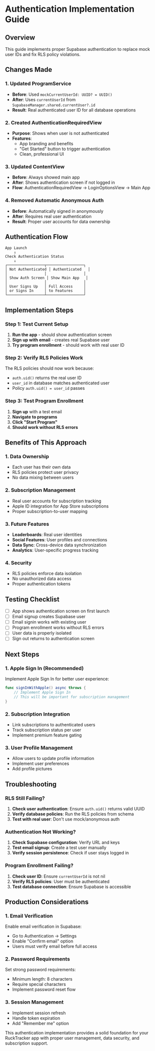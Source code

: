 # Authentication Implementation Guide

## Overview
This guide implements proper Supabase authentication to replace mock user IDs and fix RLS policy violations.

## Changes Made

### 1. Updated ProgramService
- **Before**: Used `mockCurrentUserId: UUID? = UUID()`
- **After**: Uses `currentUserId` from `SupabaseManager.shared.currentUser?.id`
- **Result**: Real authenticated user ID for all database operations

### 2. Created AuthenticationRequiredView
- **Purpose**: Shows when user is not authenticated
- **Features**: 
  - App branding and benefits
  - "Get Started" button to trigger authentication
  - Clean, professional UI

### 3. Updated ContentView
- **Before**: Always showed main app
- **After**: Shows authentication screen if not logged in
- **Flow**: AuthenticationRequiredView → LoginOptionsView → Main App

### 4. Removed Automatic Anonymous Auth
- **Before**: Automatically signed in anonymously
- **After**: Requires real user authentication
- **Result**: Proper user accounts for data ownership

## Authentication Flow

```
App Launch
    ↓
Check Authentication Status
    ↓
┌─────────────────┬─────────────────┐
│ Not Authenticated │ Authenticated   │
│                 │                 │
│ Show Auth Screen │ Show Main App   │
│                 │                 │
│ User Signs Up   │ Full Access     │
│ or Signs In     │ to Features     │
└─────────────────┴─────────────────┘
```

## Implementation Steps

### Step 1: Test Current Setup
1. **Run the app** - should show authentication screen
2. **Sign up with email** - creates real Supabase user
3. **Try program enrollment** - should work with real user ID

### Step 2: Verify RLS Policies Work
The RLS policies should now work because:
- `auth.uid()` returns the real user ID
- `user_id` in database matches authenticated user
- Policy `auth.uid() = user_id` passes

### Step 3: Test Program Enrollment
1. **Sign up** with a test email
2. **Navigate to programs**
3. **Click "Start Program"**
4. **Should work without RLS errors**

## Benefits of This Approach

### 1. Data Ownership
- Each user has their own data
- RLS policies protect user privacy
- No data mixing between users

### 2. Subscription Management
- Real user accounts for subscription tracking
- Apple ID integration for App Store subscriptions
- Proper subscription-to-user mapping

### 3. Future Features
- **Leaderboards**: Real user identities
- **Social Features**: User profiles and connections
- **Data Sync**: Cross-device data synchronization
- **Analytics**: User-specific progress tracking

### 4. Security
- RLS policies enforce data isolation
- No unauthorized data access
- Proper authentication tokens

## Testing Checklist

- [ ] App shows authentication screen on first launch
- [ ] Email signup creates Supabase user
- [ ] Email signin works with existing user
- [ ] Program enrollment works without RLS errors
- [ ] User data is properly isolated
- [ ] Sign out returns to authentication screen

## Next Steps

### 1. Apple Sign In (Recommended)
Implement Apple Sign In for better user experience:
```swift
func signInWithApple() async throws {
    // Implement Apple Sign In
    // This will be important for subscription management
}
```

### 2. Subscription Integration
- Link subscriptions to authenticated users
- Track subscription status per user
- Implement premium feature gating

### 3. User Profile Management
- Allow users to update profile information
- Implement user preferences
- Add profile pictures

## Troubleshooting

### RLS Still Failing?
1. **Check user authentication**: Ensure `auth.uid()` returns valid UUID
2. **Verify database policies**: Run the RLS policies from schema
3. **Test with real user**: Don't use mock/anonymous auth

### Authentication Not Working?
1. **Check Supabase configuration**: Verify URL and keys
2. **Test email signup**: Create a test user manually
3. **Verify session persistence**: Check if user stays logged in

### Program Enrollment Failing?
1. **Check user ID**: Ensure `currentUserId` is not nil
2. **Verify RLS policies**: User must be authenticated
3. **Test database connection**: Ensure Supabase is accessible

## Production Considerations

### 1. Email Verification
Enable email verification in Supabase:
- Go to Authentication → Settings
- Enable "Confirm email" option
- Users must verify email before full access

### 2. Password Requirements
Set strong password requirements:
- Minimum length: 8 characters
- Require special characters
- Implement password reset flow

### 3. Session Management
- Implement session refresh
- Handle token expiration
- Add "Remember me" option

This authentication implementation provides a solid foundation for your RuckTracker app with proper user management, data security, and subscription support.
